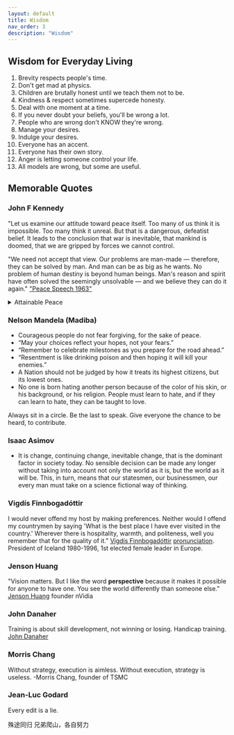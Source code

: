 ```yaml
---
layout: default
title: Wisdom
nav_order: 3
description: "Wisdom"
---
```



## Wisdom for Everyday Living

1. Brevity respects people's time.
2. Don't get mad at physics.
3. Children are brutally honest until we teach them not to be.
4. Kindness & respect sometimes supercede honesty.
5. Deal with one moment at a time.
6. If you never doubt your beliefs, you'll be wrong a lot.
7. People who are wrong don't KNOW they're wrong.
8. Manage your desires.
9. Indulge your desires.
10. Everyone has an accent.
11. Everyone has their own story.
12. Anger is letting someone control your life.
13. All models are wrong, but some are useful.


## Memorable Quotes

### John F Kennedy
"Let us examine our attitude toward peace itself. Too many of us think it is impossible. Too many think it unreal. But that is a dangerous, defeatist belief. It leads to the conclusion that war is inevitable, that mankind is doomed, that we are gripped by forces we cannot control.

"We need not accept that view. Our problems are man-made — therefore, they can be solved by man. And man can be as big as he wants. No problem of human destiny is beyond human beings. Man's reason and spirit have often solved the seemingly unsolvable — and we believe they can do it again."
["Peace Speech 1963"](https://youtu.be/0fkKnfk4k40?t=365)

<details><summary>Attainable Peace</summary><blockquote>
  Let us focus instead on a more practical, more attainable peace-- based not on a sudden revolution in human nature but on a gradual evolution in human institutions--on a series of concrete actions and effective agreements which are in the interest of all concerned. There is no single, simple key to this peace--no grand or magic formula to be adopted by one or two powers. Genuine peace must be the product of many nations, the sum of many acts. It must be dynamic, not static, changing to meet the challenge of each new generation. For peace is a process--a way of solving problems. 
  
  With such a peace, there will still be quarrels and conflicting interests, as there are within families and nations. World peace, like community peace, does not require that each man love his neighbor--it requires only that they live together in mutual tolerance, submitting their disputes to a just and peaceful settlement. And history teaches us that enmities between nations, as between individuals, do not last forever. However fixed our likes and dislikes may seem, the tide of time and events will often bring surprising changes in the relations between nations and neighbors. 
  
  So let us persevere. Peace need not be impracticable, and war need not be inevitable. By defining our goal more clearly, by making it seem more manageable and less remote, we can help all peoples to see it, to draw hope from it, and to move irresistibly toward it.
</blockquote></details>




### Nelson Mandela (Madiba)
*    Courageous people do not fear forgiving, for the sake of peace.
*    “May your choices reflect your hopes, not your fears.”
*    “Remember to celebrate milestones as you prepare for the road ahead.”
*    “Resentment is like drinking poison and then hoping it will kill your enemies.”
*    A Nation should not be judged by how it treats its highest citizens, but its lowest ones.
*    No one is born hating another person because of the color of his skin, or his background, or his religion. People must learn to hate, and if they can learn to hate, they can be taught to love.

Always sit in a circle.
Be the last to speak. Give everyone the chance to be heard, to contribute.

### Isaac Asimov
*    It is change, continuing change, inevitable change, that is the dominant factor in society today. No sensible decision can be made any longer without taking into account not only the world as it is, but the world as it will be. This, in turn, means that our statesmen, our businessmen, our every man must take on a science fictional way of thinking.

### Vigdís Finnbogadóttir
I would never offend my host by making preferences. Neither would I offend my countrymen by saying 'What is the best place I have ever visited in the country.' Wherever there is hospitality, warmth, and politeness, well you remember that for the quality of it." 
[Vigdís Finnbogadóttir](https://www.youtube.com/watch?v=FoRn-qWMvWA) [pronunciation](https://upload.wikimedia.org/wikipedia/commons/f/fd/Is-Vigdis_finnbogadottir.oga).  President of Iceland 1980-1996, 1st elected female leader in Europe.

### Jenson Huang
"Vision matters. But I like the word **perspective** because it makes it possible for anyone to have one. You see the world differently than someone else." [Jenson Huang](https://youtu.be/Xn1EsFe7snQ?t=359) founder nVidia

### John Danaher
Training is about skill development, not winning or losing. Handicap training. [John Danaher](https://www.youtube.com/watch?v=RznwbW_hdoM)

### Morris Chang
Without strategy, execution is aimless. Without execution, strategy is useless. -Morris Chang, founder of TSMC

### Jean-Luc Godard
Every edit is a lie.


殊途同归
兄弟爬山，各自努力